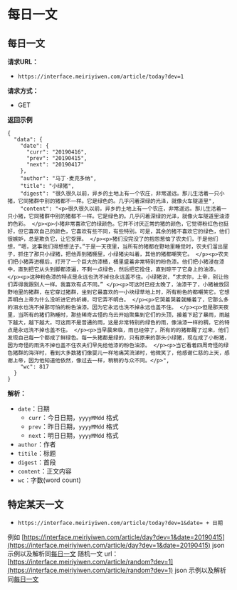 # 每日一文

## 每日一文
**请求URL：**

- `https://interface.meiriyiwen.com/article/today?dev=1`

**请求方式：**

- GET

**返回示例**

```
{
  "data": {
    "date": {
      "curr": "20190416",
      "prev": "20190415",
      "next": "20190417"
    },
    "author": "马丁·麦克多纳",
    "title": "小绿猪",
    "digest": "很久很久以前，异乡的土地上有一个农庄，非常遥远。那儿生活着一只小猪，它同猪群中别的猪都不一样。它是绿色的。几乎闪着深绿的光泽，就像火车隧道里",
    "content": "<p>很久很久以前，异乡的土地上有一个农庄，非常遥远。那儿生活着一只小猪，它同猪群中别的猪都不一样。它是绿色的。几乎闪着深绿的光泽，就像火车隧道里油漆的色彩。 </p><p>小猪非常喜欢它的绿颜色。它并不讨厌正常的猪的颜色，它觉得粉红色也挺好，但它喜欢自己的颜色，它喜欢有些不同，有些特别。可是，其余的猪不喜欢它的绿色，他们很嫉妒，总是欺负它，让它受罪。 </p><p>猪们没完没了的抱怨惹恼了农夫们，于是他们想，“嗯，这事我们得想想法子。”于是一天夜里，当所有的猪都在野地里睡觉时，农夫们溜出屋子，抓住了那只小绿猪，把他弄到猪棚里，小绿猪尖叫着，其他的猪都嘲笑它。 </p><p>农夫们把小猪弄进棚后，打开了一个巨大的漆桶，桶里盛着非常特别的粉色漆。他们把小猪浸在漆中，直到把它从头到脚都漆遍，不剩一点绿色，然后把它拴住，直到晾干了它身上的油漆。 </p><p>这种粉色漆的特点是永远也洗不掉也永远盖不住。小绿猪说，“求求你，上帝，别让他们弄得我跟别人一样。我喜欢有点不同。” </p><p>可这时已经太晚了，油漆干了，小猪被放回野地里的猪群，在它穿过猪群，坐到它最喜欢的一小块绿草地上时，所有粉色的都嘲笑它。它想弄明白上帝为什么没听进它的祈祷，可它弄不明白。 </p><p>它哭着哭着就睡着了，它那么多的泪水也洗不掉那可怕的粉色油漆。因为它永远也洗不掉永远也盖不住。 </p><p>但是那天夜里，当所有的猪们熟睡时，那些稀奇古怪的乌云开始聚集到它们的头顶，接着下起了暴雨，雨越下越大，越下越大。可这雨不是普通的雨，这是非常特别的绿色的雨，像油漆一样的稠，它的特点是永远洗不掉也盖不住。 </p><p>当早晨来临，雨已经停了，所有的的猪都醒了过来，他们发现自己每一个都成了鲜绿色。每一头猪都是绿的，只有原来的那头小绿猪，现在成了小粉猪，因为奇怪的雨洗不掉也盖不住农夫们早先给他漆的粉色油漆。 </p><p>当它看着四周奇怪的绿色猪群的海洋时，看到大多数猪们像婴儿一样地痛哭流涕时，他微笑了，他感谢仁慈的上天，感谢上帝，因为他知道他依然，像过去一样，稍稍的与众不同。</p>",
    "wc": 817
  }
}
```

**解析：**

- `date`：日期
  - `curr`：今日日期，`yyyyMMdd` 格式
  - `prev`：昨日日期，`yyyyMMdd` 格式
  - `next`：明日日期，`yyyyMMdd` 格式
- `author`：作者
- `titile`：标题
- `digest`：首段
- `content`：正文内容
- `wc`：字数(word count)

## 特定某天一文

- `https://interface.meiriyiwen.com/article/today?dev=1&date= + 日期`

例如
[https://interface.meiriyiwen.com/article/day?dev=1&date=20190415](https://interface.meiriyiwen.com/article/day?dev=1&date=20190415)
json 示例以及解析同[每日一文](./onearticle)
[](https://github.com/jokermonn/-Api/blob/master/OneArticle.md#随机一文)随机一文
url：[https://interface.meiriyiwen.com/article/random?dev=1](https://interface.meiriyiwen.com/article/random?dev=1)
json 示例以及解析同[每日一文](./onearticle)
